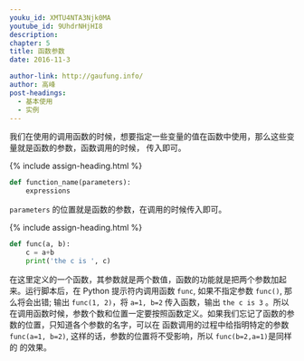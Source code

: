 ```yaml
---
youku_id: XMTU4NTA3Njk0MA
youtube_id: 9UhdrNHjHI8
description: 
chapter: 5
title: 函数参数
date: 2016-11-3

author-link: http://gaufung.info/
author: 高峰
post-headings:
  - 基本使用
  - 实例
---
```





我们在使用的调用函数的时候，想要指定一些变量的值在函数中使用，那么这些变量就是函数的参数，函数调用的时候，
传入即可。

{% include assign-heading.html %}

```python
def function_name(parameters):
    expressions
```

`parameters` 的位置就是函数的参数，在调用的时候传入即可。

{% include assign-heading.html %}

```python
def func(a, b):
    c = a+b
    print('the c is ', c)
```

在这里定义的一个函数，其参数就是两个数值，函数的功能就是把两个参数加起来。运行脚本后，在 Python 提示符内调用函数
`func`, 如果不指定参数 `func()`, 那么将会出错; 输出 `func(1, 2)`，将 `a=1, b=2` 传入函数，输出 `the c is 3` 。所以在调用函数时候，参数个数和位置一定要按照函数定义。如果我们忘记了函数的参数的位置，只知道各个参数的名字，可以在
函数调用的过程中给指明特定的参数 `func(a=1, b=2)`, 这样的话，参数的位置将不受影响，所以 `func(b=2,a=1)`是同样的
的效果。